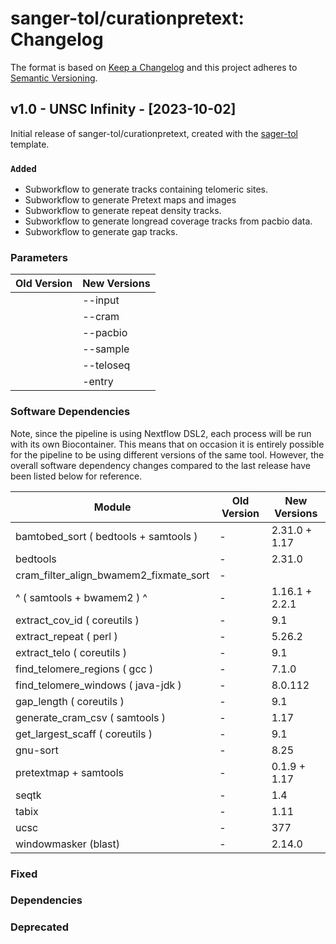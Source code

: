 # sanger-tol/curationpretext: Changelog

The format is based on [Keep a Changelog](https://keepachangelog.com/en/1.0.0/)
and this project adheres to [Semantic Versioning](https://semver.org/spec/v2.0.0.html).

## v1.0 - UNSC Infinity - [2023-10-02]

Initial release of sanger-tol/curationpretext, created with the [sager-tol](https://nf-co.re/) template.

### `Added`

- Subworkflow to generate tracks containing telomeric sites.
- Subworkflow to generate Pretext maps and images
- Subworkflow to generate repeat density tracks.
- Subworkflow to generate longread coverage tracks from pacbio data.
- Subworkflow to generate gap tracks.

### Parameters

| Old Version | New Versions    |
| ----------- | --------------  |
|             | --input         |
|             | --cram          |
|             | --pacbio        |
|             | --sample        |
|             | --teloseq       |
|             | -entry          |

### Software Dependencies

Note, since the pipeline is using Nextflow DSL2, each process will be run with its own Biocontainer. This means that on occasion it is entirely possible for the pipeline to be using different versions of the same tool. However, the overall software dependency changes compared to the last release have been listed below for reference.

| Module                                 | Old Version | New Versions   |
| -------------------------------------- | ----------- | -------------- |
| bamtobed_sort ( bedtools + samtools )  | -           | 2.31.0 + 1.17  |
| bedtools                               | -           | 2.31.0         |
| cram_filter_align_bwamem2_fixmate_sort | -           |                |
| ^ ( samtools + bwamem2 ) ^             | -           | 1.16.1 + 2.2.1 |
| extract_cov_id ( coreutils )           | -           | 9.1            |
| extract_repeat ( perl )                | -           | 5.26.2         |
| extract_telo ( coreutils )             | -           | 9.1            |
| find_telomere_regions ( gcc )          | -           | 7.1.0          |
| find_telomere_windows ( java-jdk )     | -           | 8.0.112        |
| gap_length ( coreutils )               | -           | 9.1            |
| generate_cram_csv ( samtools )         | -           | 1.17           |
| get_largest_scaff ( coreutils )        | -           | 9.1            |
| gnu-sort                               | -           | 8.25           |
| pretextmap + samtools                  | -           | 0.1.9 + 1.17   |
| seqtk                                  | -           | 1.4            |
| tabix                                  | -           | 1.11           |
| ucsc                                   | -           | 377            |
| windowmasker (blast)                   | -           | 2.14.0         |

### Fixed

### Dependencies

### Deprecated
